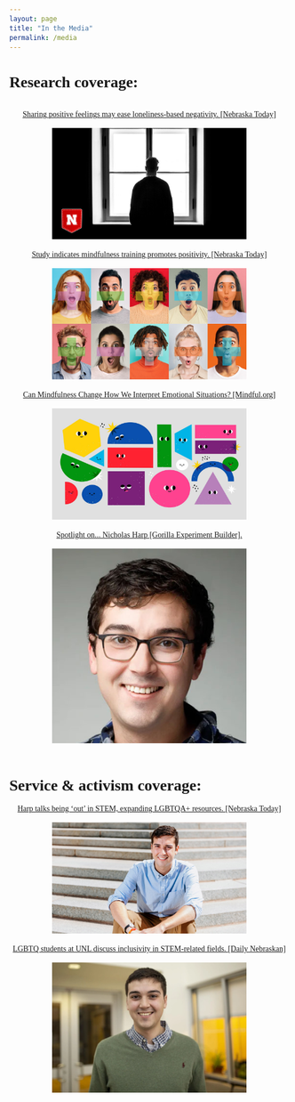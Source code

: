 ```yaml
---
layout: page
title: "In the Media"
permalink: /media
---
```

# Research coverage:

<br>
<div align="center"><a href="https://news.unl.edu/article/sharing-positive-feelings-may-ease-loneliness-based-negativity">Sharing positive feelings may ease loneliness-based negativity. [Nebraska Today]</a></div>
<br>
<div align="center"><img src="/images/UNL_Loneliness.jpg" width="350" height="200"></div>
<br>
<div align="center"><a href="https://news.unl.edu/article/study-indicates-mindfulness-training-promotes-positivity">Study indicates mindfulness training promotes positivity. [Nebraska Today]</a></div>
<br>
<div align="center"><img src="/images/UNL_VB.jpg" width="350" height="200"></div>
<br>
<div align="center"><a href="https://www.mindful.org/can-mindfulness-change-how-we-interpret-emotional-situations/">Can Mindfulness Change How We Interpret Emotional Situations? [Mindful.org]</a></div>
<br>
<div align="center"><img src="/images/mindfulorg.jpg" width="350" height="200"></div>
<br>
<div align="center"><a href="https://gorilla.sc/spotlights/nicholas-harp?utm_source=twitter&utm_medium=social&utm_campaign=spotlights">Spotlight on... Nicholas Harp [Gorilla Experiment Builder].</a></div>
<br>
<div align="center"><img src="/images/nicholas-harp_yale.jpg" width="350" height="350"></div>
<br>

# Service & activism coverage:

<div align="center"><a href="https://news.unl.edu/article/harp-talks-being-out-in-stem-expanding-lgbtqa-resources">Harp talks being ‘out’ in STEM, expanding LGBTQA+ resources. [Nebraska Today]</a></div>
<br>
<div align="center"><img src="/images/nick_stairs_2.jpg" width="350" height="200"></div>
<br>
<div align="center"><a href="https://www.dailynebraskan.com/news/lgbtq-students-at-unl-discuss-inclusivity-in-stem-related-fields/article_f61b7b76-4f62-11e9-8aee-5ff27f82af98.html">LGBTQ students at UNL discuss inclusivity in STEM-related fields. [Daily Nebraskan]</a></div>
<br>
<div align="center"><img src="/images/nick_cb3.webp" width="350" height="233.3334"></div>
<br>


<body style="font-family: Optima">